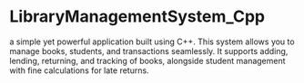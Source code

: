 # LibraryManagementSystem_Cpp
 a simple yet powerful application built using C++. This system allows you to manage books, students, and transactions seamlessly. It supports adding, lending, returning, and tracking of books, alongside student management with fine calculations for late returns.
